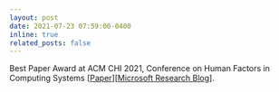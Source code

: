 ```yaml
---
layout: post
date: 2021-07-23 07:59:00-0400
inline: true
related_posts: false
---
```


Best Paper Award at ACM CHI 2021, Conference on Human Factors in Computing Systems [[Paper](https://dl.acm.org/doi/10.1145/3411764.3445410)][[Microsoft Research Blog](https://www.microsoft.com/en-us/research/blog/behind-the-phone-the-importance-of-human-connections-in-improving-mental-health-helpline-technology/)].

